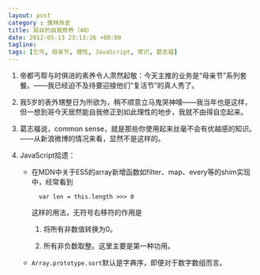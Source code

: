 ```yaml
---
layout: post
category : 儒林外史
title: 屌丝的自我修养（40）
date: 2012-05-13 23:13:26 +08:00
tagline:
tags: [乞丐, 母亲节, 理性, JavaScript, 常识, 葛志福]
---
```


1. 帝都丐帮与时俱进的素养令人肃然起敬：今天主推的业务是“母亲节”系列套餐。——我已经迫不及待要迎接他们“复活节”的真人秀了。

2. 我5岁的表外甥整日为所欲为，稍不顺意立马鬼哭神嚎——我当年也是这样，但一想到哥今天居然能自我修正到如此理性的地步，我就不由得自恋起来。

3. 葛志福说，common sense，就是那些你使用起来丝毫不会有优越感的知识。——从新浪微博的情况来看，显然不是这样的。

4. JavaScript拾遗：

    * 在MDN中关于ES5的array新增函数如filter、map、every等的shim实现中，经常看到

            var len = this.length >>> 0

        这样的用法，无符号右移符的作用是
        
        1. 将所有非数值转换为0。 
        
        2. 所有非负数取整。这里主要是第一种功用。

    * `Array.prototype.sort`默认是字典序，即便对于数字数组而言。

